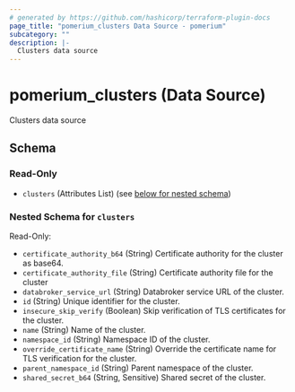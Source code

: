 ```yaml
---
# generated by https://github.com/hashicorp/terraform-plugin-docs
page_title: "pomerium_clusters Data Source - pomerium"
subcategory: ""
description: |-
  Clusters data source
---
```


# pomerium_clusters (Data Source)

Clusters data source



<!-- schema generated by tfplugindocs -->
## Schema

### Read-Only

- `clusters` (Attributes List) (see [below for nested schema](#nestedatt--clusters))

<a id="nestedatt--clusters"></a>
### Nested Schema for `clusters`

Read-Only:

- `certificate_authority_b64` (String) Certificate authority for the cluster as base64.
- `certificate_authority_file` (String) Certificate authority file for the cluster
- `databroker_service_url` (String) Databroker service URL of the cluster.
- `id` (String) Unique identifier for the cluster.
- `insecure_skip_verify` (Boolean) Skip verification of TLS certificates for the cluster.
- `name` (String) Name of the cluster.
- `namespace_id` (String) Namespace ID of the cluster.
- `override_certificate_name` (String) Override the certificate name for TLS verification for the cluster.
- `parent_namespace_id` (String) Parent namespace of the cluster.
- `shared_secret_b64` (String, Sensitive) Shared secret of the cluster.
